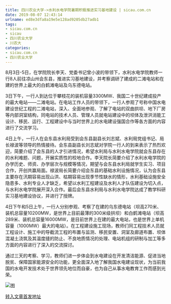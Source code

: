 ```yaml
---
title: 四川农业大学->水利水电学院暑期积极推进实习基地建设 | sicau.com.cn
date: 2019-08-07 12:43:14
urlname: ed8e3dfa8a19e5e128ad9205db27adb1
tags: 
- sicau.com.cn
- sicau
- 四川农业大学
- 川农大
categories:
- sicau.com.cn
- 四川农业大学
---
```



8月3日-5日，在学院院长李天、党委书记曾小波的带领下，水利水电学院教师一行8人前往凉山州会东县，推进实习基地建设，并考察调研了建成的二滩电站和在建的世界上最大的白鹤滩电站及乌东德电站。

3日下午，一行人到达位于攀枝花的装机容量3300MW、我国二十世纪建成投产的最大电站——二滩电站。在电站工作人员的带领下，一行人参观了号称中国水电建设世纪工程的二滩电站，深入、全面地参观、了解了电站的双曲拱坝、地下厂房等内部洞室结构，同电站的技术人员、管理人员就电站建设中的坝体及泄洪消能工设计、移民、运行、工程建设中与当时世界上的水电建设强国合作等各方面的内容进行了交流学习。

4日上午，一行人在会东县水利局受到会东县副县长刘志斌、水利局党组书记、局长禄波等领导的热情接待。会东县副县长刘志斌对学院一行人的到来表示了热烈欢迎，简要介绍了会东县的人才引进情况，希望水利局与水利水电学院就会东县存在的水利难题、问题，开展实质性的校地合作。李天院长简要介绍了水利水电学院的办学历史、师资、办学层次与规模等情况，期望与会东县水利局就学生实习、项目合作，开创共赢局面。禄波局长简要介绍会东县的基础水利设施情况，认为会东县主要存在汛期容易出现山洪、枯期容易出现季节性缺水的情形，水利基础设施安全隐患多、水利专业人才缺乏，希望以水利工程建设及水利人才队伍建设为切入点，与水利水电学院展开深入合作。最后会东县水利局与水利水电学院达成了教学科研实习基地建设协议，并进行了授牌。

4日下午和5日上午，一行人分别参观、考察了在建的乌东德电站（坝高270米、装机总容量10200MW，是世界上目前最薄的300米级拱坝）和白鹤滩电站（坝高289米、装机总容量16000MW，是目前世界上在建的最大电站，也是世界上单机容量（1000MW）最大的电站）。在工程建设施工现场，教师们同工程技术人员就工程设计、施工中的导截流工程的布置与监测、移民安置、洞室及廊道布置、坝体混凝土浇筑及其温度缝的防止、不良地质情况的处理、电站机组的研制与加工等多方面的内容进行了深入的交流探讨。

通过三天的考察、学习，教师们进一步体会到水电建设在开发清洁能源、促进当地脱贫、保障国家能源安全的功能，更全面深入地了解我国水电建设现状，为当前我国的水电开发技术处于世界领先地位而自豪，也为自己从事水电教育工作而感到光荣。



![图](https://news.sicau.edu.cn/__local/F/0E/74/93E8AA4EA9B6BD0303D663B1A06_76512069_32E51.jpg)

[转入文章首发地址](https://news.sicau.edu.cn/info/1078/52746.htm)